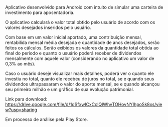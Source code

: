 Aplicativo desenvolvido para Android com intuito de simular uma carteira de investimento para aposentadoria.

O aplicativo calculará o valor total obtido pelo usuário de acordo com os valores desejados inseridos pelo usuário.

Com base em um valor inicial aportado, uma contribuição mensal, rentabilida mensal média desejada e quantidade de anos desejados, serão feitos os cálculos. Serão exibidos os valores da quantidade total obtida ao final do período e quanto o usuário poderá receber de dividendos mensalmente com aquele valor (considerando no aplicativo um valor de 0,3% ao mês).

Caso o usuário deseje visualizar mais detalhes, poderá ver o quanto ele investiu no total, quanto ele recebeu de juros no total, se e quando seus dividendos ultrapassaram o valor do aporte mensal, se e quando alcançou seu primeiro milhão e um gráfico de sua evolução patrimonial.

Link para download: https://drive.google.com/file/d/1dSfxwlCxCcIQlWhvTOHovNYIhpoSk8xs/view?usp=sharing

Em processo de análise pela Play Store.
